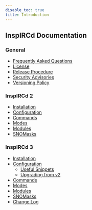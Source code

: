 ```yaml
---
disable_toc: true
title: Introduction
---
```


## InspIRCd Documentation

<div class="col-md-4" markdown="1">

### General

- [Frequently Asked Questions](/faq)
- [License](/license)
- [Release Procedure](/release-procedure)
- [Security Advisories](/security)
- [Versioning Policy](/versioning)

</div>

<div class="col-md-4" markdown="1">

### InspIRCd 2

- [Installation](/2/installation)
- [Configuration](/2/configuration)
- [Commands](/2/commands)
- [Modes](/2/modes)
- [Modules](/2/modules)
- [SNOMasks](/2/snomasks)

</div>

<div class="col-md-4" markdown="1">

### InspIRCd 3

- [Installation](/3/installation)
- [Configuration](/3/configuration)
    - [Useful Snippets](/3/configuration/useful-snippets)
    - [Upgrading from v2](/3/breaking-changes)
- [Commands](/3/commands)
- [Modes](/3/modes)
- [Modules](/3/modules)
- [SNOMasks](/3/snomasks)
- [Change Log](/3/change-log)

</div>

<!--
List pages which are okay to be orphaned here:

[!](/4/change-log)
-->
